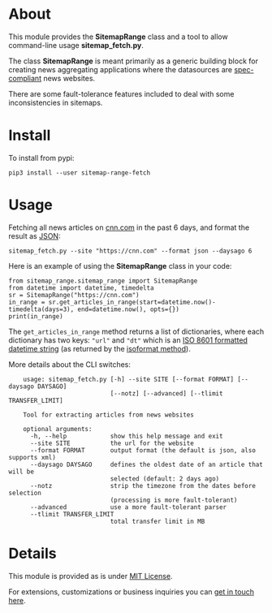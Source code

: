 About
=====

This module provides the **SitemapRange** class and a tool to allow command-line usage **sitemap_fetch.py**.

The class **SitemapRange** is meant primarily as a generic building block for creating news aggregating applications where the datasources
are [spec-compliant](https://www.sitemaps.org/protocol.html) news websites.

There are some fault-tolerance features included to deal with some inconsistencies in sitemaps.

Install
=======

To install from pypi:

    pip3 install --user sitemap-range-fetch

Usage
=====

Fetching all news articles on [cnn.com](http://cnn.com) in the past 6 days, and format the result as [JSON](https://en.wikipedia.org/wiki/JSON):

    sitemap_fetch.py --site "https://cnn.com" --format json --daysago 6

Here is an example of using the **SitemapRange** class in your code:

    from sitemap_range.sitemap_range import SitemapRange
    from datetime import datetime, timedelta
    sr = SitemapRange("https://cnn.com")
    in_range = sr.get_articles_in_range(start=datetime.now()-timedelta(days=3), end=datetime.now(), opts={})
    print(in_range)

The `get_articles_in_range` method returns a list of dictionaries, where each dictionary has two
keys: `"url"` and `"dt"` which is an [ISO 8601 formatted datetime string](https://en.wikipedia.org/wiki/ISO_8601) (as returned by the 
[isoformat method](https://docs.python.org/3/library/datetime.html#datetime.datetime.isoformat)).


More details about the CLI switches:

```
    usage: sitemap_fetch.py [-h] --site SITE [--format FORMAT] [--daysago DAYSAGO]
                            [--notz] [--advanced] [--tlimit TRANSFER_LIMIT]

    Tool for extracting articles from news websites

    optional arguments:
      -h, --help            show this help message and exit
      --site SITE           the url for the website
      --format FORMAT       output format (the default is json, also supports xml)
      --daysago DAYSAGO     defines the oldest date of an article that will be
                            selected (default: 2 days ago)
      --notz                strip the timezone from the dates before selection
                            (processing is more fault-tolerant)
      --advanced            use a more fault-tolerant parser
      --tlimit TRANSFER_LIMIT
                            total transfer limit in MB
```

Details
=======

This module is provided as is under [MIT License](https://opensource.org/licenses/MIT).

For extensions, customizations or business inquiries you can [get in touch here](mailto:business@garage-coding.com).

